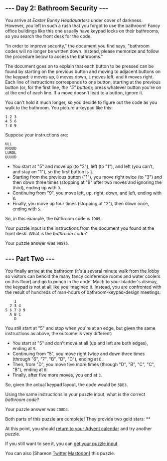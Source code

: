 
--- Day 2: Bathroom Security ---
--------------------------------

You arrive at *Easter Bunny Headquarters* under cover of darkness. However, you left in such a rush that you forgot to use the bathroom! Fancy office buildings like this one usually have keypad locks on their bathrooms, so you search the front desk for the code.


"In order to improve security," the document you find says, "bathroom codes will no longer be written down. Instead, please memorize and follow the procedure below to access the bathrooms."


The document goes on to explain that each button to be pressed can be found by starting on the previous button and moving to adjacent buttons on the keypad: `U` moves up, `D` moves down, `L` moves left, and `R` moves right. Each line of instructions corresponds to one button, starting at the previous button (or, for the first line, *the "5" button*); press whatever button you're on at the end of each line. If a move doesn't lead to a button, ignore it.


You can't hold it much longer, so you decide to figure out the code as you walk to the bathroom. You picture a keypad like this:



```
1 2 3
4 5 6
7 8 9

```

Suppose your instructions are:



```
ULL
RRDDD
LURDL
UUUUD

```

* You start at "5" and move up (to "2"), left (to "1"), and left (you can't, and stay on "1"), so the first button is `1`.
* Starting from the previous button ("1"), you move right twice (to "3") and then down three times (stopping at "9" after two moves and ignoring the third), ending up with `9`.
* Continuing from "9", you move left, up, right, down, and left, ending with `8`.
* Finally, you move up four times (stopping at "2"), then down once, ending with `5`.


So, in this example, the bathroom code is `1985`.


Your puzzle input is the instructions from the document you found at the front desk. What is the *bathroom code*?



Your puzzle answer was `98575`.

--- Part Two ---
----------------

You finally arrive at the bathroom (it's a several minute walk from the lobby so visitors can behold the many fancy conference rooms and water coolers on this floor) and go to punch in the code. Much to your bladder's dismay, the keypad is not at all like you imagined it. Instead, you are confronted with the result of hundreds of man-hours of bathroom-keypad-design meetings:



```
    1
  2 3 4
5 6 7 8 9
  A B C
    D

```

You still start at "5" and stop when you're at an edge, but given the same instructions as above, the outcome is very different:


* You start at "5" and don't move at all (up and left are both edges), ending at `5`.
* Continuing from "5", you move right twice and down three times (through "6", "7", "B", "D", "D"), ending at `D`.
* Then, from "D", you move five more times (through "D", "B", "C", "C", "B"), ending at `B`.
* Finally, after five more moves, you end at `3`.


So, given the actual keypad layout, the code would be `5DB3`.


Using the same instructions in your puzzle input, what is the correct *bathroom code*?



Your puzzle answer was `CD8D4`.

Both parts of this puzzle are complete! They provide two gold stars: \*\*


At this point, you should [return to your Advent calendar](/2016) and try another puzzle.


If you still want to see it, you can [get your puzzle input](2/input).


You can also [Shareon
 [Twitter](https://twitter.com/intent/tweet?text=I%27ve+completed+%22Bathroom+Security%22+%2D+Day+2+%2D+Advent+of+Code+2016&url=https%3A%2F%2Fadventofcode%2Ecom%2F2016%2Fday%2F2&related=ericwastl&hashtags=AdventOfCode)
[Mastodon](javascript:void(0);)] this puzzle.


